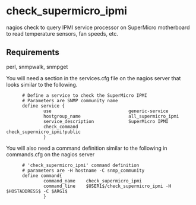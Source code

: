# check_supermicro_ipmi
 nagios check to query IPMI service processor on SuperMicro motherboard to read temperature sensors, fan speeds, etc.

## Requirements
perl, snmpwalk, snmpget

You will need a section in the services.cfg
file on the nagios server that looks similar to the following.
```
      # Define a service to check the SuperMicro IPMI
      # Parameters are SNMP community name
      define service {
              use                             generic-service
              hostgroup_name                  all_supermicro_ipmi
              service_description             SuperMicro IPMI
              check_command                   check_supermicro_ipmi!public
              }
```

You will also need a command definition similar to the following in commands.cfg on the nagios server
```
      # 'check_supermicro_ipmi' command definition
      # parameters are -H hostname -C snmp_community
      define command{
              command_name    check_supermicro_ipmi
              command_line    $USER1$/check_supermicro_ipmi -H $HOSTADDRESS$ -C $ARG1$
              }
```

